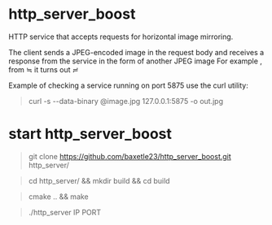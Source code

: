 # http_server_boost

HTTP service that accepts requests for horizontal image mirroring.

The client sends a JPEG-encoded image in the request body and 
receives a response from the service in the form of another JPEG image
For example , from ≒ it turns out ≓

Example of checking a service running on port 5875 use the curl utility:
> curl -s --data-binary @image.jpg 127.0.0.1:5875 -o out.jpg

# start http_server_boost

> git clone https://github.com/baxetle23/http_server_boost.git http_server/

> cd http_server/ && mkdir build && cd build

> cmake .. && make

> ./http_server IP PORT